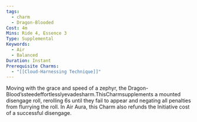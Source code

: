 ```yaml
---
tags:
  - charm
  - Dragon-Blooded
Cost: 4m
Mins: Ride 4, Essence 3
Type: Supplemental
Keywords:
  - Air
  - Balanced
Duration: Instant
Prerequisite Charms:
  - "[[Cloud-Harnessing Technique]]"
---
```

Moving with the grace and speed of a zephyr, the Dragon-Blood’ssteedeffortlesslyevadesharm.ThisCharmsupplements a mounted disengage roll, rerolling 6s until they fail to appear and negating all penalties from flurrying the roll. In Air Aura, this Charm also refunds the Initiative cost of a successful disengage.